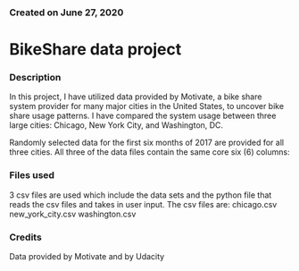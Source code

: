### Created on June 27, 2020


# BikeShare data project

### Description
In this project, I have utilized data provided by Motivate, a bike share system provider for many major cities in the United States, to uncover bike share usage patterns. I have compared the system usage between three large cities: Chicago, New York City, and Washington, DC.

Randomly selected data for the first six months of 2017 are provided for all three cities. All three of the data files contain the same core six (6) columns:

### Files used
3 csv files are used which include the data sets and the python file that reads the csv files and takes in user input.
The csv files are:
chicago.csv
new_york_city.csv
washington.csv

### Credits
Data provided by Motivate and by Udacity
